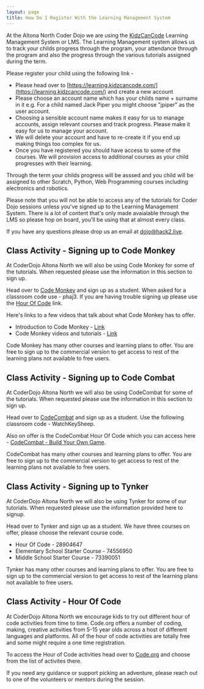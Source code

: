 ```yaml
---
layout: page
title: How Do I Register With the Learning Management System 
---
```


At the Altona North Coder Dojo we are using the [KidzCanCode](https://learning.kidzcancode.com/) Learning Management System or LMS. The Learning Management system allows us to track your childs progress through the program, your attendance through the program and also the progress through the various tutorials assigned during the term.

Please register your child using the following link - 

- Please head over to [https://learning.kidzcancode.com/](https://learning.kidzcancode.com/) and create a new account
- Please choose an account name which has your childs name + surname in it e.g. For a child named Jack Piper you might choose "jpiper" as the user account. 
- Choosing a sensible account name makes it easy for us to manage accounts, assign relevant courses and track progress. Please make it easy for us to manage your account.
- We will delete your account and have to re-create it if you end up making things too complex for us.
- Once you have registered you should have access to some of the courses. We will provision access to additional courses as your child progresses with their learning. 

Through the term your childs progress will be asssed and you child will be assigned to other Scratch, Python, Web Programming courses including electronics and robotics. 

Please note that you will not be able to access any of the tutorials for Coder Dojo sessions unless you've signed up to the Learning Management System. There is a lot of content that's only made avaialable through the LMS so please hop on board, you'll be using that at almost every class. 

If you have any questions please drop us an email at dojo@hack2.live. 

## Class Activity - Signing up to Code Monkey

At CoderDojo Altona North we will also be using Code Monkey for some of the tutorials. When requested please use the information in this section to sign up.

Head over to [Code Monkey](https://www.playcodemonkey.com/) and sign up as a student. When asked for a classroom code use - phaj3. If you are having trouble signing up please use the [Hour Of Code](https://www.playcodemonkey.com/blog/hour-of-code/coding-adventure/) link.

Here's links to a few videos that talk about what Code Monkey has to offer.

- Introduction to Code Monkey - [Link](https://youtu.be/2tOrwsFCbHo)
- Code Monkey videos and tutorials - [Link](https://www.youtube.com/channel/UC1JLRsmlny2Sy9pGClYbFqg)

Code Monkey has many other courses and learning plans to offer. You are free to sign up to the commercial version to get access to rest of the learning plans not available to free users.  

## Class Activity - Signing up to Code Combat

At CoderDojo Altona North we will also be using CodeCombat for some of the tutorials. When requested please use the information in this section to sign up.

Head over to [CodeCombat](https://codecombat.com/) and sign up as a student. Use the following classroom code - WatchKeySheep. 

Also on offer is the CodeCombat Hour Of Code which you can access here - [CodeCombat - Build Your Own Game](https://hourofcode.com/cocomgame).

CodeCombat has many other courses and learning plans to offer. You are free to sign up to the commercial version to get access to rest of the learning plans not available to free users.  

## Class Activity - Signing up to Tynker

At CoderDojo Altona North we will also be using Tynker for some of our tutorials. When requested please use the information provided here to signup.

Head over to Tynker and sign up as a student. We have three courses on offer, please choose the relevant course code.

* Hour Of Code -  28904647 
* Elementary School Starter Course - 74556950 
* Middle School Starter Course - 73390051 

Tynker has many other courses and learning plans to offer. You are free to sign up to the commercial version to get access to rest of the learning plans not available to free users.  

## Class Activity - Hour Of Code

At CoderDojo Altona North we encourage kids to try out different hour of code activities from time to time. Code.org offers a number of coding, making, creative activities from 5-15 year olds across a host of different languages and platforms. All of the hour of code activities are totally free and some might require a one time registration. 

To access the Hour of Code activities head over to [Code.org](https://code.org/learn) and choose from the list of activites there.

If you need any guidance or support picking an adventure, please reach out to one of the volunteers or mentors during the session.


